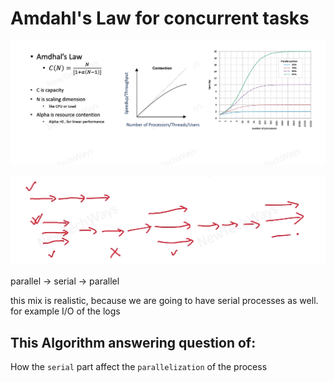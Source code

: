# Amdahl's Law for concurrent tasks

![Alt text](./images/image-16.png)



![Alt text](./images/image-17.png)

parallel -> serial -> parallel

this mix is realistic, because we are going to have serial processes as well. for example I/O of the logs


## This Algorithm answering question of: 
How the `serial` part affect the `parallelization` of the process